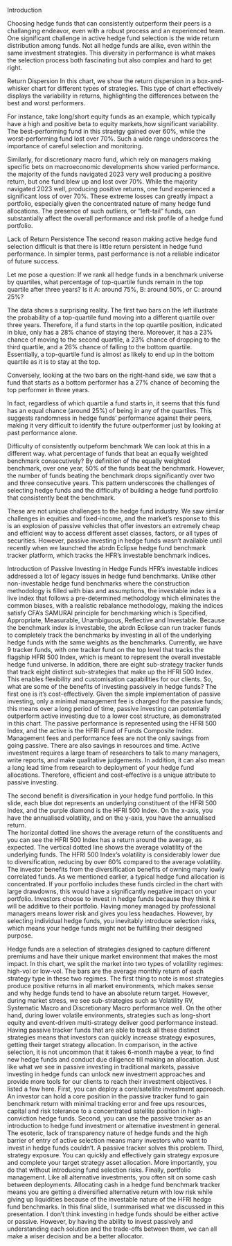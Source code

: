 Introduction

Choosing hedge funds that can consistently outperform their peers is a challanging endeavor, even with a robust process and an experienced team. One significant challenge in active hedge fund selection is the wide return distribution among funds. Not all hedge funds are alike, even within the same investment strategies. This diversity in performance is what makes the selection process both fascinating but also complex and hard to get right.

Return Dispersion
In this chart, we show the return dispersion in a box-and-whisker chart for different types of strategies. This type of chart effectively displays the variability in returns, highlighting the differences between the best and worst performers.

For instance, take long/short equity funds as an example, which typically have a high and positive beta to equity markets,how significant variability. The best-performing fund in this straetgy gained over 60%, while the worst-performing fund lost over 70%. Such a wide range underscores the importance of careful selection and monitoring.

Similarly, for discretionary macro fund, which rely on managers making specific bets on macroeconomic developments show varied performance. the majority of the funds navigated 2023 very well producing a positive return, but one fund blew up and lost over 70%. While the majority navigated 2023 well, producing positive returns, one fund experienced a significant loss of over 70%. These extreme losses can greatly impact a portfolio, especially given the concentrated nature of many hedge fund allocations. The presence of such outliers, or “left-tail” funds, can substantially affect the overall performance and risk profile of a hedge fund portfolio.

Lack of Return Persistence
The second reason making active hedge fund selection difficult is that there is little return persistent in hedge fund performance. In simpler terms, past performance is not a reliable indicator of future success.

Let me pose a question: If we rank all hedge funds in a benchmark universe by quartiles, what percentage of top-quartile funds remain in the top quartile after three years? Is it A: around 75%, B: around 50%, or C: around 25%?

The data shows a surprising reality. The first two bars on the left illustrate the probability of a top-quartile fund moving into a different quartile over three years. Therefore, if a fund starts in the top quartile position, indicated in blue, only has a 28% chance of staying there. Moreover, it has a 23% chance of moving to the second quartile, a 23% chance of dropping to the third quartile, and a 26% chance of falling to the bottom quartile.  Essentially, a top-quartile fund is almost as likely to end up in the bottom quartile as it is to stay at the top.

Conversely, looking at the two bars on the right-hand side, we saw that a fund that starts as a bottom performer has a 27% chance of becoming the top performer in three years.

In fact, regardless of which quartile a fund starts in, it seems that this fund has an equal chance (around 25%) of being in any of the quartiles. This suggests randomness in hedge funds’ performance against their peers, making it very difficult to identify the future outperformer just by looking at past performance alone.


Difficulty of consistently outpeform benchmark
We can look at this in a different way. what percentage of funds that beat an equally weighted benchmark consecutively?
By definition of the equally weighted benchmark, over one year, 50% of the funds beat the benchmark. However, the number of funds beating the benchmark drops significantly over two and three consecutive years.  This pattern underscores the challenges of selecting hedge funds and the difficulty of building a hedge fund portfolio that consistently beat the benchmark.  

These are not unique challenges to the hedge fund industry. We saw similar challenges in equities and fixed-income, and the market’s response to this is an explosion of passive vehicles that offer investors an extremely cheap and efficient way to access different asset classes, factors, or all types of securities.
However, passive investing in hedge funds wasn’t available until recently when we launched the abrdn Eclipse hedge fund benchmark tracker platform, which tracks the HFR’s investable benchmark indices.

Introduction of Passive Investing in Hedge Funds
HFR’s investable indices addressed a lot of legacy issues in hedge fund benchmarks. Unlike other non-investable hedge fund benchmarks where the construction methodology is filled with bias and assumptions, the investable index is a live index that follows a pre-determined methodology which eliminates the common biases, with a realistic rebalance methodology, making the indices satisfy CFA’s SAMURAI principle for benchmarking which is Specified, Appropriate, Measurable, Unambiguous, Reflective and Investable. Because the benchmark index is investable, the abrdn Eclipse can run tracker funds to completely track the benchmarks by investing in all of the underlying hedge funds with the same weights as the benchmarks.
Currently, we have 9 tracker funds, with one tracker fund on the top level that tracks the flagship HFRI 500 Index, which is meant to represent the overall investable hedge fund universe. In addition, there are eight sub-strategy tracker funds that track eight distinct sub-strategies that make up the HFRI 500 Index. This enables flexibility and customisation capabilities for our clients.
So, what are some of the benefits of investing passively in hedge funds?
The first one is it’s cost-effectively. Given the simple implementation of passive investing, only a minimal management fee is charged for the passive funds; this means over a long period of time, passive investing can potentially outperform active investing due to a lower cost structure, as demonstrated in this chart. The passive performance is represented using the HFRI 500 Index, and the active is the HFRI Fund of Funds Composite Index.
Management fees and performance fees are not the only savings from going passive. There are also savings in resources and time. Active investment requires a large team of researchers to talk to many managers, write reports, and make qualitative judgements. In addition, it can also mean a long lead time from research to deployment of your hedge fund allocations. Therefore, efficient and cost-effective is a unique attribute to passive investing.

The second benefit is diversification in your hedge fund portfolio. In this slide, each blue dot represents an underlying constituent of the HFRI 500 Index, and the purple diamond is the HFRI 500 Index. On the x-axis, you have the annualised volatility, and on the y-axis, you have the annualised return.  
The horizontal dotted line shows the average return of the constituents and you can see the HFRI 500 Index has a return around the average, as expected.
The vertical dotted line shows the average volatility of the underlying funds. The HFRI 500 Index’s volatility is considerably lower due to diversification, reducing by over 60% compared to the average volatility. The investor benefits from the diversification benefits of owning many lowly correlated funds. 
As we mentioned earlier, a typical hedge fund allocation is concentrated. If your portfolio includes these funds circled in the chart with large drawdowns, this would have a significantly negative impact on your portfolio.
Investors choose to invest in hedge funds because they think it will be additive to their portfolio. Having money managed by professional managers means lower risk and gives you less headaches. However, by selecting individual hedge funds, you inevitably introduce selection risks, which means your hedge funds might not be fulfilling their designed purpose.

Hedge funds are a selection of strategies designed to capture different premiums and have their unique market environment that makes the most impact. In this chart, we split the market into two types of volatility regimes: high-vol or low-vol. The bars are the average monthly return of each strategy type in these two regimes. The first thing to note is most strategies produce positive returns in all market environments, which makes sense and why hedge funds tend to have an absolute return target.
However, during market stress, we see sub-strategies such as Volatility RV, Systematic Macro and Discretionary Macro performance well. On the other hand, during lower volatile environments, strategies such as long-short equity and event-driven multi-strategy deliver good performance instead. 
Having passive tracker funds that are able to track all these distinct strategies means that investors can quickly increase strategy exposures, getting their target strategy allocation. In comparison, in the active selection, it is not uncommon that it takes 6-month maybe a year, to find new hedge funds and conduct due diligence till making an allocation.
Just like what we see in passive investing in traditional markets, passive investing in hedge funds can unlock new investment approaches and provide more tools for our clients to reach their investment objectives. I listed a few here.
First, you can deploy a core/satellite investment approach. An investor can hold a core position in the passive tracker fund to gain benchmark return with minimal tracking error and free ups resources, capital and risk tolerance to a concentrated satellite position in high-conviction hedge funds.
Second, you can use the passive tracker as an introduction to hedge fund investment or alternative investment in general. The esoteric, lack of transparency nature of hedge funds and the high barrier of entry of active selection means many investors who want to invest in hedge funds couldn’t. A passive tracker solves this problem.
Third, strategy exposure. You can quickly and effectively gain strategy exposure and complete your target strategy asset allocation. More importantly, you do that without introducing fund selection risks.
Finally, portfolio management. Like all alternative investments, you often sit on some cash between deployments. Allocating cash in a hedge fund benchmark tracker means you are getting a diversified alternative return with low risk while giving up liquidities because of the investable nature of the HFRI hedge fund benchmarks.
In this final slide, I summarised what we discussed in this presentation. I don’t think investing in hedge funds should be either active or passive. However, by having the ability to invest passively and understanding each solution and the trade-offs between them, we can all make a wiser decision and be a better allocator.

